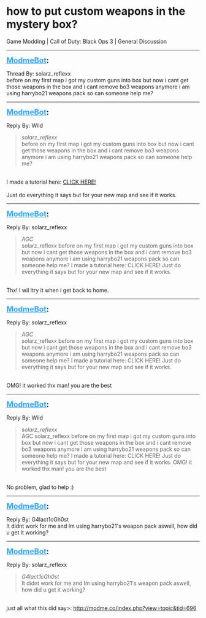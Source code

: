 # how to put custom weapons in the mystery box?
Game Modding | Call of Duty: Black Ops 3 | General Discussion

---
<strong style="font-size: 1.4em;"><span style="text-decoration: underline;text-decoration-color: #34a7f9;"><span style="color:#34a7f9;">ModmeBot</span></span>:</strong>

<p>Thread By: solarz_reflexx<br />before on my first map i got my custom guns into box but now i cant get those weapons in the box and i cant remove bo3 weapons anymore i am using harrybo21 weapons pack so can someone help me?</p>

---
<strong style="font-size: 1.4em;"><span style="text-decoration: underline;text-decoration-color: #34a7f9;"><span style="color:#34a7f9;">ModmeBot</span></span>:</strong>

<p>Reply By: Wild<br /><blockquote><em>solarz_reflexx</em><br />before on my first map i got my custom guns into box but now i cant get those weapons in the box and i cant remove bo3 weapons anymore i am using harrybo21 weapons pack so can someone help me?</blockquote><br /> I made a tutorial here: <a href="http://modme.co/index.php?view=topic&tid=696">CLICK HERE!</a><br /> <br />Just do everything it says but for your new map and see if it works.</p>

---
<strong style="font-size: 1.4em;"><span style="text-decoration: underline;text-decoration-color: #34a7f9;"><span style="color:#34a7f9;">ModmeBot</span></span>:</strong>

<p>Reply By: solarz_reflexx<br /><blockquote><em>AGC</em><br />solarz_reflexx before on my first map i got my custom guns into box but now i cant get those weapons in the box and i cant remove bo3 weapons anymore i am using harrybo21 weapons pack so can someone help me?  I made a tutorial here: CLICK HERE!   Just do everything it says but for your new map and see if it works.</blockquote><br /> Thx! I wil ltry it when i get back to home.</p>

---
<strong style="font-size: 1.4em;"><span style="text-decoration: underline;text-decoration-color: #34a7f9;"><span style="color:#34a7f9;">ModmeBot</span></span>:</strong>

<p>Reply By: solarz_reflexx<br /><blockquote><em>AGC</em><br />solarz_reflexx before on my first map i got my custom guns into box but now i cant get those weapons in the box and i cant remove bo3 weapons anymore i am using harrybo21 weapons pack so can someone help me?  I made a tutorial here: CLICK HERE!   Just do everything it says but for your new map and see if it works.</blockquote><br /> OMG! it worked thx man! you are the best</p>

---
<strong style="font-size: 1.4em;"><span style="text-decoration: underline;text-decoration-color: #34a7f9;"><span style="color:#34a7f9;">ModmeBot</span></span>:</strong>

<p>Reply By: Wild<br /><blockquote><em>solarz_reflexx</em><br />AGC solarz_reflexx before on my first map i got my custom guns into box but now i cant get those weapons in the box and i cant remove bo3 weapons anymore i am using harrybo21 weapons pack so can someone help me?  I made a tutorial here: CLICK HERE!   Just do everything it says but for your new map and see if it works.  OMG! it worked thx man! you are the best</blockquote><br /> No problem, glad to help :)</p>

---
<strong style="font-size: 1.4em;"><span style="text-decoration: underline;text-decoration-color: #34a7f9;"><span style="color:#34a7f9;">ModmeBot</span></span>:</strong>

<p>Reply By: G4lact1cGh0st<br />It didnt work for me and Im using harrybo21&#39;s weapon pack aswell, how did u get it working?</p>

---
<strong style="font-size: 1.4em;"><span style="text-decoration: underline;text-decoration-color: #34a7f9;"><span style="color:#34a7f9;">ModmeBot</span></span>:</strong>

<p>Reply By: solarz_reflexx<br /><blockquote><em>G4lact1cGh0st</em><br />It didnt work for me and Im using harrybo21&#39;s weapon pack aswell, how did u get it working?</blockquote><br /> just all what this did say&gt;: <a href="http://modme.co/index.php?view=topic&tid=696">http://modme.co/index.php?view=topic&amp;tid=696</a></p>
